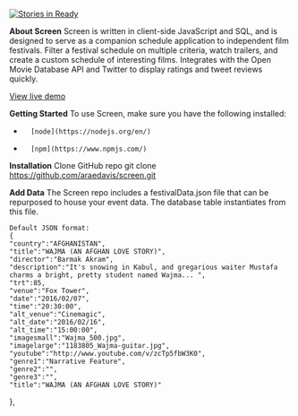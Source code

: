 [![Stories in Ready](https://badge.waffle.io/araedavis/screen.png?label=ready&title=Ready)](https://waffle.io/araedavis/screen)

**About Screen**
Screen is written in client-side JavaScript and SQL, and is designed to serve as a companion schedule application to independent film festivals. Filter a festival schedule on multiple criteria, watch trailers, and create a custom schedule of interesting films. Integrates with the Open Movie Database API and Twitter to display ratings and tweet reviews quickly.

[View live demo](https://screen-portland.herokuapp.com/)

**Getting Started**
To use Screen, make sure you have the following installed:
* 		[node](https://nodejs.org/en/)
* 		[npm](https://www.npmjs.com/)
		
**Installation**
Clone GitHub repo
	git clone https://github.com/araedavis/screen.git
	
**Add Data**
	The Screen repo includes a festivalData.json file that can be repurposed to house your event data. The database table instantiates from this file.
	
	Default JSON format: 
	{
    "country":"AFGHANISTAN",
    "title":"WAJMA (AN AFGHAN LOVE STORY)",
    "director":"Barmak Akram",
    "description":"It's snowing in Kabul, and gregarious waiter Mustafa charms a bright, pretty student named Wajma... ",
    "trt":85,
    "venue":"Fox Tower",
    "date":"2016/02/07",
    "time":"20:30:00",
    "alt_venue":"Cinemagic",
    "alt_date":"2016/02/16",
    "alt_time":"15:00:00",
    "imagesmall":"Wajma_500.jpg",
    "imagelarge":"1183805_Wajma-guitar.jpg",
    "youtube":"http://www.youtube.com/v/zcTp5fbW3K0",
    "genre1":"Narrative Feature",
    "genre2":"",
    "genre3":"",
    "title":"WAJMA (AN AFGHAN LOVE STORY)"
  },
		
